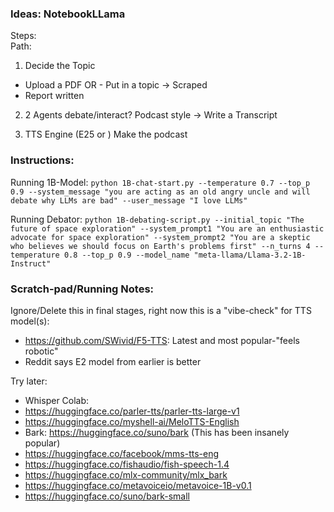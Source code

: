 ### Ideas: NotebookLLama

Steps:  
Path:

1. Decide the Topic
- Upload a PDF
OR - Put in a topic -> Scraped 
- Report written 

2. 2 Agents debate/interact? Podcast style -> Write a Transcript

3. TTS Engine (E25 or ) Make the podcast

### Instructions: 

Running 1B-Model: ```python 1B-chat-start.py --temperature 0.7 --top_p 0.9 --system_message "you are acting as an old angry uncle and will debate why LLMs are bad" --user_message "I love LLMs"```

Running Debator: ```python 1B-debating-script.py --initial_topic "The future of space exploration" --system_prompt1 "You are an enthusiastic advocate for space exploration" --system_prompt2 "You are a skeptic who believes we should focus on Earth's problems first" --n_turns 4 --temperature 0.8 --top_p 0.9 --model_name "meta-llama/Llama-3.2-1B-Instruct"```

### Scratch-pad/Running Notes:

Ignore/Delete this in final stages, right now this is a "vibe-check" for TTS model(s):

- https://github.com/SWivid/F5-TTS: Latest and most popular-"feels robotic"
- Reddit says E2 model from earlier is better


Try later:
- Whisper Colab: 
- https://huggingface.co/parler-tts/parler-tts-large-v1
- https://huggingface.co/myshell-ai/MeloTTS-English
- Bark: https://huggingface.co/suno/bark (This has been insanely popular)
- https://huggingface.co/facebook/mms-tts-eng
- https://huggingface.co/fishaudio/fish-speech-1.4
- https://huggingface.co/mlx-community/mlx_bark
- https://huggingface.co/metavoiceio/metavoice-1B-v0.1
- https://huggingface.co/suno/bark-small